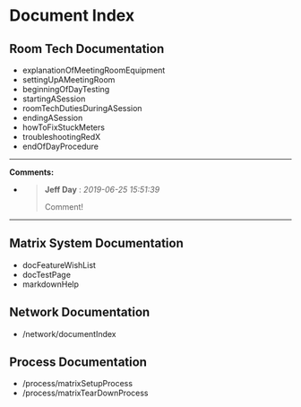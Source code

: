 <!-- @DOC {522bc75e-91df-11e9-a2e4-005056ad624f} -->
<!-- \$location {//documentIndex} -->
# Document Index

<!-- @SECTION {cb3c92aa-9765-11e9-a2e4-005056ad624f} -->
## Room Tech Documentation

* explanationOfMeetingRoomEquipment
* settingUpAMeetingRoom
* beginningOfDayTesting
* startingASession
* roomTechDutiesDuringASession
* endingASession
* howToFixStuckMeters
* troubleshootingRedX
* endOfDayProcedure

<!-- @COMMENT HEADER -->
---
**Comments:**

<!-- @COMMENT {cb3dd5de-9765-11e9-a2e4-005056ad624f} -->
* > **Jeff Day** : *2019-06-25 15:51:39*
  >
  > Comment!

---

<!-- @SECTION {cb0b3656-9765-11e9-a2e4-005056ad624f} -->
## Matrix System Documentation

* docFeatureWishList
* docTestPage
* markdownHelp

<!-- @SECTION {c98a53e2-91df-11e9-a2e4-005056ad624f} -->
## Network Documentation

* /network/documentIndex

<!-- @SECTION {cb17aef4-9765-11e9-a2e4-005056ad624f} -->
## Process Documentation

  * /process/matrixSetupProcess
  * /process/matrixTearDownProcess




<!-- @END -->
